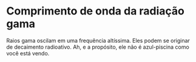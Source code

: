 # Comprimento de onda da radiação gama

Raios gama oscilam em uma frequência altíssima. Eles podem se originar de
decaimento radioativo. Ah, e a propósito, ele não é azul-piscina como você está
vendo.
